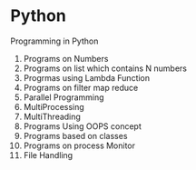 # Python
Programming in Python
1. Programs on Numbers
2. Programs on list which contains N numbers
3. Progrmas using Lambda Function
4. Programs on filter map reduce
5. Parallel Programming 
6. MultiProcessing
7. MultiThreading
8. Programs Using OOPS concept
9. Programs based on classes
10. Programs on process Monitor
11. File Handling
